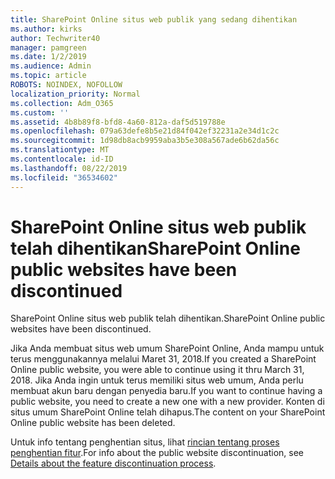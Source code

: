 ```yaml
---
title: SharePoint Online situs web publik yang sedang dihentikan
ms.author: kirks
author: Techwriter40
manager: pamgreen
ms.date: 1/2/2019
ms.audience: Admin
ms.topic: article
ROBOTS: NOINDEX, NOFOLLOW
localization_priority: Normal
ms.collection: Adm_O365
ms.custom: ''
ms.assetid: 4b8b89f8-bfd8-4a60-812a-daf5d519788e
ms.openlocfilehash: 079a63defe8b5e21d84f042ef32231a2e34d1c2c
ms.sourcegitcommit: 1d98db8acb9959aba3b5e308a567ade6b62da56c
ms.translationtype: MT
ms.contentlocale: id-ID
ms.lasthandoff: 08/22/2019
ms.locfileid: "36534602"
---
```

# <a name="sharepoint-online-public-websites-have-been-discontinued"></a><span data-ttu-id="af724-102">SharePoint Online situs web publik telah dihentikan</span><span class="sxs-lookup"><span data-stu-id="af724-102">SharePoint Online public websites have been discontinued</span></span>

<span data-ttu-id="af724-103">SharePoint Online situs web publik telah dihentikan.</span><span class="sxs-lookup"><span data-stu-id="af724-103">SharePoint Online public websites have been discontinued.</span></span>

<span data-ttu-id="af724-104">Jika Anda membuat situs web umum SharePoint Online, Anda mampu untuk terus menggunakannya melalui Maret 31, 2018.</span><span class="sxs-lookup"><span data-stu-id="af724-104">If you created a SharePoint Online public website, you were able to continue using it thru March 31, 2018.</span></span> <span data-ttu-id="af724-105">Jika Anda ingin untuk terus memiliki situs web umum, Anda perlu membuat akun baru dengan penyedia baru.</span><span class="sxs-lookup"><span data-stu-id="af724-105">If you want to continue having a public website, you need to create a new one with a new provider.</span></span> <span data-ttu-id="af724-106">Konten di situs umum SharePoint Online telah dihapus.</span><span class="sxs-lookup"><span data-stu-id="af724-106">The content on your SharePoint Online public website has been deleted.</span></span>

<span data-ttu-id="af724-107">Untuk info tentang penghentian situs, lihat [rincian tentang proses penghentian fitur](https://go.microsoft.com/fwlink/?linkid=866980).</span><span class="sxs-lookup"><span data-stu-id="af724-107">For info about the public website discontinuation, see [Details about the feature discontinuation process](https://go.microsoft.com/fwlink/?linkid=866980).</span></span>
